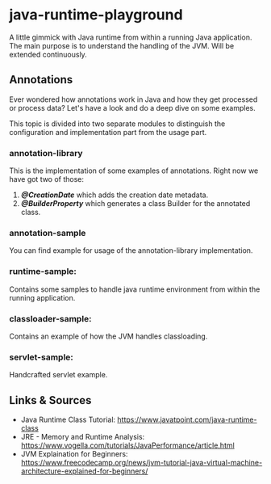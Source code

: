 # java-runtime-playground
A little gimmick with Java runtime from within a running Java application. 
The main purpose is to understand the handling of the JVM. 
Will be extended continuously.

## Annotations
Ever wondered how annotations work in Java and how they get processed or process data? Let's have a look
and do a deep dive on some examples.

This topic is divided into two separate modules to distinguish the configuration and implementation part from
the usage part. 

### annotation-library 
This is the implementation of some examples of annotations. Right now we have got two of those:
    
1. ***@CreationDate*** which adds the creation date metadata.
2. ***@BuilderProperty*** which generates a class Builder for the annotated class.

### annotation-sample
You can find example for usage of the annotation-library implementation.

### runtime-sample: 
Contains some samples to handle java runtime environment from within the running application.

### classloader-sample: 
Contains an example of how the JVM handles classloading.

### servlet-sample:
Handcrafted servlet example.

## Links & Sources
 - Java Runtime Class Tutorial: https://www.javatpoint.com/java-runtime-class
 - JRE - Memory and Runtime Analysis: https://www.vogella.com/tutorials/JavaPerformance/article.html
 - JVM Explaination for Beginners: https://www.freecodecamp.org/news/jvm-tutorial-java-virtual-machine-architecture-explained-for-beginners/
